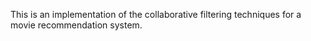 This is an implementation of the collaborative filtering techniques for a movie recommendation system.
